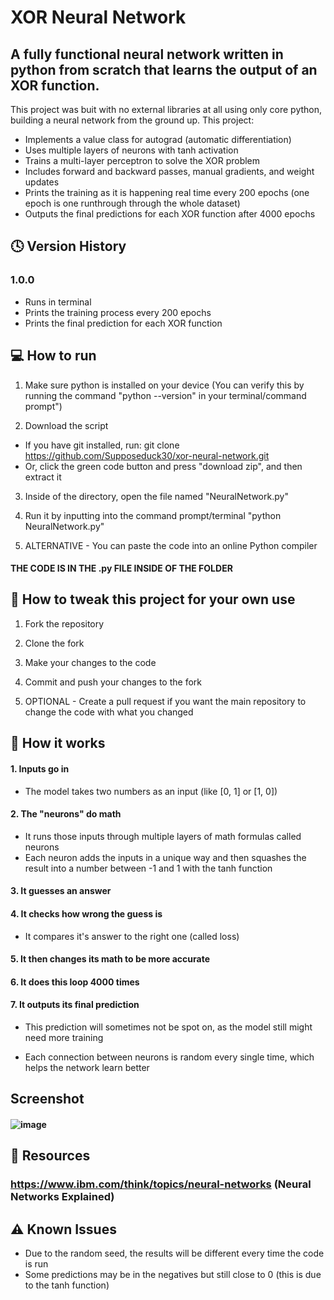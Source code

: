 # XOR Neural Network

## A fully functional neural network written in python from scratch that learns the output of an XOR function.

This project was buit with no external libraries at all using only core python, building a neural network from the ground up. This project:
- Implements a value class for autograd (automatic differentiation)
- Uses multiple layers of neurons with tanh activation
- Trains a multi-layer perceptron to solve the XOR problem
- Includes forward and backward passes, manual gradients, and weight updates
- Prints the training as it is happening real time every 200 epochs (one epoch is one runthrough through the whole dataset)
- Outputs the final predictions for each XOR function after 4000 epochs 

## 🕓 Version History
### 1.0.0
- Runs in terminal
- Prints the training process every 200 epochs
- Prints the final prediction for each XOR function

## 💻 How to run 
1. Make sure python is installed on your device (You can verify this by running the command "python --version" in your terminal/command prompt")

2. Download the script
- If you have git installed, run:
  git clone https://github.com/Supposeduck30/xor-neural-network.git
- Or, click the green code button and press "download zip", and then extract it 

3. Inside of the directory, open the file named "NeuralNetwork.py"

4. Run it by inputting into the command prompt/terminal "python NeuralNetwork.py"

5. ALTERNATIVE - You can paste the code into an online Python compiler

#### THE CODE IS IN THE .py FILE INSIDE OF THE FOLDER


## 🔧 How to tweak this project for your own use 
1. Fork the repository
   
2. Clone the fork
   
3. Make your changes to the code
   
4. Commit and push your changes to the fork
   
5. OPTIONAL - Create a pull request if you want the main repository to change the code with what you changed 

## 🧠 How it works 
#### 1. Inputs go in
   - The model takes two numbers as an input (like [0, 1] or [1, 0])

#### 2. The "neurons" do math
   - It runs those inputs through multiple layers of math formulas called neurons
   - Each neuron adds the inputs in a unique way and then squashes the result into a number between -1 and 1 with the tanh function

#### 3. It guesses an answer

#### 4. It checks how wrong the guess is
   - It compares it's answer to the right one (called loss)
  
#### 5. It then changes its math to be more accurate

#### 6. It does this loop 4000 times

#### 7. It outputs its final prediction
   - This prediction will sometimes not be spot on, as the model still might need more training

- Each connection between neurons is random every single time, which helps the network learn better

## Screenshot
#### ![image](https://github.com/user-attachments/assets/3e640682-f5f8-4a38-9c80-93010d72679c)


## 🔗 Resources
### https://www.ibm.com/think/topics/neural-networks (Neural Networks Explained)

## ⚠️ Known Issues 
- Due to the random seed, the results will be different every time the code is run
- Some predictions may be in the negatives but still close to 0 (this is due to the tanh function)
